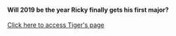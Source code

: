 #### Will 2019 be the year Ricky finally gets his first major? ####

[Click here to access Tiger's page](https://github.com/mychalmasterson/Masterson/blob/master/README.md)


